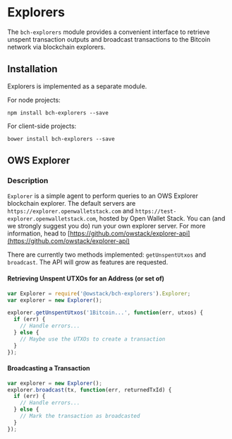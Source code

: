 # Explorers
The `bch-explorers` module provides a convenient interface to retrieve unspent transaction outputs and broadcast transactions to the Bitcoin network via blockchain explorers.

## Installation
Explorers is implemented as a separate module.

For node projects:

```
npm install bch-explorers --save
```

For client-side projects:

```
bower install bch-explorers --save
```

## OWS Explorer
### Description
`Explorer` is a simple agent to perform queries to an OWS Explorer blockchain explorer. The default servers are `https://explorer.openwalletstack.com` and `https://test-explorer.openwalletstack.com`, hosted by Open Wallet Stack. You can (and we strongly suggest you do) run your own explorer server. For more information, head to [https://github.com/owstack/explorer-api](https://github.com/owstack/explorer-api)

There are currently two methods implemented: `getUnspentUtxos` and `broadcast`. The API will grow as features are requested.

#### Retrieving Unspent UTXOs for an Address (or set of)

```javascript
var Explorer = require('@owstack/bch-explorers').Explorer;
var explorer = new Explorer();

explorer.getUnspentUtxos('1Bitcoin...', function(err, utxos) {
  if (err) {
    // Handle errors...
  } else {
    // Maybe use the UTXOs to create a transaction
  }
});
```

#### Broadcasting a Transaction

```javascript
var explorer = new Explorer();
explorer.broadcast(tx, function(err, returnedTxId) {
  if (err) {
    // Handle errors...
  } else {
    // Mark the transaction as broadcasted
  }
});
```
